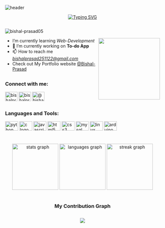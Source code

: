 
![header](https://github.com/Bishal-P/Bishal-P/assets/120594033/addebd41-7cba-4d8f-9c3e-79037d3d139f)
<div align="center">
<a  href="https://git.io/typing-svg"><img src="https://readme-typing-svg.herokuapp.com?font=Fira+Code&weight=600&size=18&pause=1000&color=0F95F7&center=true&vCenter=true&width=441&lines=----+I'm+%F0%9F%98%8E+passionate+about+Technology+----" alt="Typing SVG" /></a>
</div>

##

<span align="left"> <img src="https://komarev.com/ghpvc/?username=bishal-prasad05&label=Profile%20views&color=0e75b6&style=flat" alt="bishal-prasad05" /> </span>

  
  <img height="200" align="right" src="https://user-images.githubusercontent.com/120594033/231160190-456bfe69-4d4a-4541-b9f6-098d10603494.gif"/>
<!--   ![side](https://user-images.githubusercontent.com/120594033/231160190-456bfe69-4d4a-4541-b9f6-098d10603494.gif) -->

<div width="200" align="left">
  
- I’m currently learning *Web-Development*
  <br>
- 🔭 I’m currently working on **To-do App**
  <br>
- 📫 How to reach me *bishalprasad251122@gmail.com*
  <br>
- Check out My Portfolio website <a href="https://bishal-prasad05.github.io/portfolio.github.io/" target="blank">@Bishal-Prasad</a>
  <br>
  </div>

##

<h3 align="left">Connect with me:</h3>
<p align="left">
<a href="https://linkedin.com/in/bishalprasad05" target="blank"><img align="center" src="https://raw.githubusercontent.com/rahuldkjain/github-profile-readme-generator/master/src/images/icons/Social/linked-in-alt.svg" alt="bishalprasad05" height="30" width="40" /></a>
<a href="https://instagram.com/bishalprasad05" target="blank"><img align="center" src="https://raw.githubusercontent.com/rahuldkjain/github-profile-readme-generator/master/src/images/icons/Social/instagram.svg" alt="bishalprasad05" height="30" width="40" /></a>
<a href="https://www.hackerrank.com/bishalprasad2511" target="blank"><img align="center" src="https://raw.githubusercontent.com/rahuldkjain/github-profile-readme-generator/master/src/images/icons/Social/hackerrank.svg" alt="@bishalprasad2511" height="30" width="40" /></a>

##  
  
<h3 align="left">Languages and Tools:</h3>
<div align="left" border="2px solid white">
  <img src="https://cdn.jsdelivr.net/gh/devicons/devicon/icons/python/python-original.svg" height="30" width="42" alt="python logo"  />
  <img src="https://cdn.jsdelivr.net/gh/devicons/devicon/icons/c/c-original.svg" height="30" width="42" alt="c logo"  />
  <img src="https://cdn.jsdelivr.net/gh/devicons/devicon/icons/javascript/javascript-original.svg" height="30" width="42" alt="javascript logo"  />
  <img src="https://cdn.jsdelivr.net/gh/devicons/devicon/icons/html5/html5-original.svg" height="30" width="42" alt="html5 logo"  />
  <img src="https://cdn.jsdelivr.net/gh/devicons/devicon/icons/css3/css3-original.svg" height="30" width="42" alt="css3 logo"  />
  <img src="https://cdn.jsdelivr.net/gh/devicons/devicon/icons/mysql/mysql-original.svg" height="30" width="42" alt="mysql logo"  />
  <img src="https://cdn.jsdelivr.net/gh/devicons/devicon/icons/linux/linux-original.svg" height="30" width="42" alt="linux logo"  />
  <img src="https://cdn.jsdelivr.net/gh/devicons/devicon/icons/arduino/arduino-original.svg" height="30" width="42" alt="arduino logo"  />
</div>

<br>

###

<div align="center">
  <img src="https://github-readme-stats.vercel.app/api?username=bishal-prasad05&hide_title=false&hide_rank=false&show_icons=true&include_all_commits=true&count_private=true&disable_animations=false&theme=dracula&locale=en&hide_border=false" height="150" alt="stats graph"  />
  <img src="https://github-readme-stats.vercel.app/api/top-langs?username=bishal-prasad05&locale=en&hide_title=false&layout=compact&card_width=320&langs_count=5&theme=dracula&hide_border=false" height="150" alt="languages graph"  />
  <img src="https://streak-stats.demolab.com?user=bishal-prasad05&locale=en&mode=daily&theme=dracula&hide_border=false&border_radius=5" height="150" alt="streak graph"  />
</div>
<br>

<h3 align="center"> My Contribution Graph</h3>
 
##

<div align="center">
<img src="https://github.com/Bishal-prasad05/Bishal-prasad05/blob/output/github-contribution-grid-snake.svg">
</div>

###

